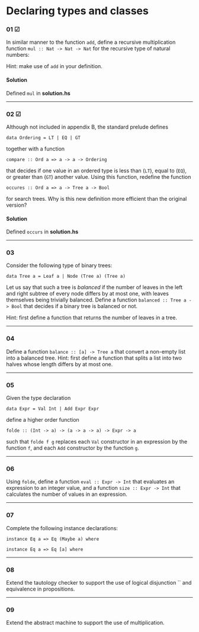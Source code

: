 # Declaring types and classes

### 01 ☑
In similar manner to the function `add`, define a recursive multiplication function
`mul :: Nat -> Nat -> Nat` for the recursive type of natural numbers:

Hint: make use of `add` in your definition.

#### Solution
Defined `mul` in **solution.hs**

---

### 02 ☑
Although not included in appendix B, the standard prelude defines

```
data Ordering = LT | EQ | GT
```

together with a function

```
compare :: Ord a => a -> a -> Ordering
```
that decides if one value in an ordered type is less than (`LT`), equal to (`EQ`),
or greater than (`GT`) another value. Using this function, redefine the function
```
occures :: Ord a => a -> Tree a -> Bool
```
for search trees. Why is this new definition more efficient than the original version?

#### Solution
Defined `occurs` in **solution.hs**

---

### 03
Consider the following type of binary trees:
```
data Tree a = Leaf a | Node (Tree a) (Tree a)
```
Let us say that such a tree is _balanced_ if the number of leaves in the left 
and right subtree of every node differs by at most one, with leaves themselves
being trivially balanced. Define a function `balanced :: Tree a -> Bool` that decides if a binary tree is 
balanced or not. 

Hint: first define a function that returns the number of leaves in a tree.

---

### 04
Define a function `balance :: [a] -> Tree a` that convert a non-empty list into a 
balanced tree.
Hint: first define a function that splits a list into two halves whose length differs by at most one.

---

### 05
Given the type declaration

```
data Expr = Val Int | Add Expr Expr
```

define a higher order function

```
folde :: (Int -> a) -> (a -> a -> a) -> Expr -> a
```

such that `folde f g` replaces each `Val` constructor in an expression by the
function `f`, and each `Add` constructor by the function `g`.

---

### 06
Using `folde`, define a function `eval :: Expr -> Int` that evaluates an expression
to an integer value, and a function `size :: Expr -> Int` that calculates the number 
of values in an expression.   

---

### 07
Complete the following instance declarations:
```
instance Eq a => Eq (Maybe a) where

instance Eq a => Eq [a] where
```

---

### 08
Extend the tautology checker to support the use of logical disjunction `` and equivalence in propositions.

---

### 09
Extend the abstract machine to support the use of multiplication.
